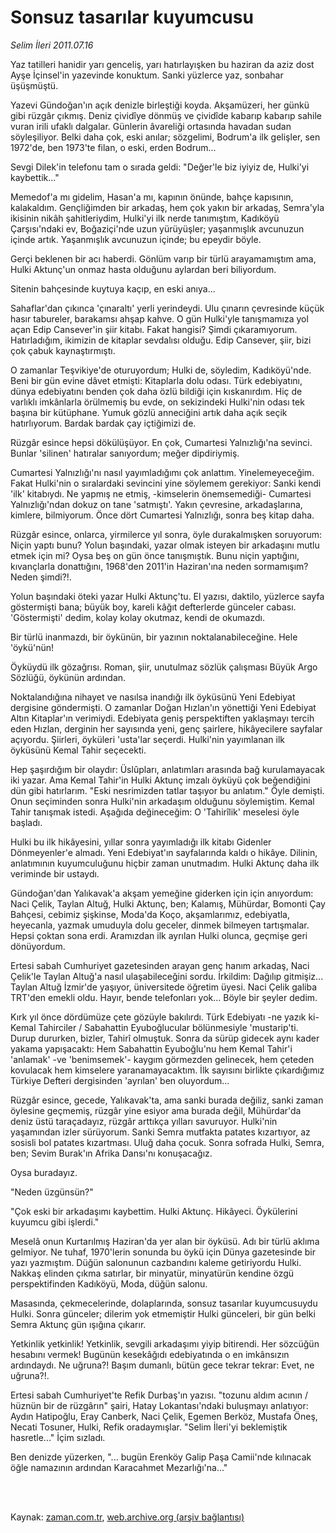 # Sonsuz tasarılar kuyumcusu

*Selim İleri 2011.07.16*

<td class="columnist-detail">
<p>Yaz tatilleri hanidir yarı genceliş, yarı hatırlayışken bu haziran da aziz dost Ayşe İçinsel'in yazevinde konuktum. Sanki yüzlerce yaz, sonbahar üşüşmüştü.</p>
<p>
<div id="haberMetinDiv">
<p>Yazevi Gündoğan'ın açık denizle birleştiği koyda. Akşamüzeri, her günkü gibi rüzgâr çıkmış. Deniz çividîye dönmüş ve çividîde kabarıp kabarıp sahile vuran irili ufaklı dalgalar. Günlerin âvareliği ortasında havadan sudan söyleşiliyor. Belki daha çok, eski anılar; sözgelimi, Bodrum'a ilk gelişler, sen 1972'de, ben 1973'te filan, o eski, erden Bodrum...
<p>Sevgi Dilek'in telefonu tam o sırada geldi: "Değer'le biz iyiyiz de, Hulki'yi kaybettik..."
<p>Memedof'a mı gidelim, Hasan'a mı, kapının önünde, bahçe kapısının, kalakaldım. Gençliğimden bir arkadaş, hem çok yakın bir arkadaş, Semra'yla ikisinin nikâh şahitleriydim, Hulki'yi ilk nerde tanımıştım, Kadıköyü Çarşısı'ndaki ev, Boğaziçi'nde uzun yürüyüşler; yaşanmışlık avcunuzun içinde artık. Yaşanmışlık avcunuzun içinde; bu epeydir böyle.
<p>Gerçi beklenen bir acı haberdi. Gönlüm varıp bir türlü arayamamıştım ama, Hulki Aktunç'un onmaz hasta olduğunu aylardan beri biliyordum.
<p>Sitenin bahçesinde kuytuya kaçıp, en eski anıya...
<p>Sahaflar'dan çıkınca 'çınaraltı' yerli yerindeydi. Ulu çınarın çevresinde küçük hasır tabureler, barakamsı ahşap kahve. O gün Hulki'yle tanışmamıza yol açan Edip Cansever'in şiir kitabı. Fakat hangisi? Şimdi çıkaramıyorum. Hatırladığım, ikimizin de kitaplar sevdalısı olduğu. Edip Cansever, şiir, bizi çok çabuk kaynaştırmıştı.
<p>O zamanlar Teşvikiye'de oturuyordum; Hulki de, söyledim, Kadıköyü'nde. Beni bir gün evine dâvet etmişti: Kitaplarla dolu odası. Türk edebiyatını, dünya edebiyatını benden çok daha özlü bildiği için kıskanırdım. Hiç de varlıklı imkânlarla örülmemiş bu evde, on sekizindeki Hulki'nin odası tek başına bir kütüphane. Yumuk gözlü anneciğini artık daha açık seçik hatırlıyorum. Bardak bardak çay içtiğimizi de.
<p>Rüzgâr esince hepsi dökülüşüyor. En çok, Cumartesi Yalnızlığı'na sevinci. Bunlar 'silinen' hatıralar sanıyordum; meğer dipdiriymiş.
<p>Cumartesi Yalnızlığı'nı nasıl yayımladığımı çok anlattım. Yinelemeyeceğim. Fakat Hulki'nin o sıralardaki sevincini yine söylemem gerekiyor: Sanki kendi 'ilk' kitabıydı. Ne yapmış ne etmiş, -kimselerin önemsemediği- Cumartesi Yalnızlığı'ndan dokuz on tane 'satmıştı'. Yakın çevresine, arkadaşlarına, kimlere, bilmiyorum. Önce dört Cumartesi Yalnızlığı, sonra beş kitap daha.
<p>Rüzgâr esince, onlarca, yirmilerce yıl sonra, öyle durakalmışken soruyorum: Niçin yaptı bunu? Yolun başındaki, yazar olmak isteyen bir arkadaşını mutlu etmek için mi? Oysa beş on gün önce tanışmıştık. Bunu niçin yaptığını, kıvançlarla donattığını, 1968'den 2011'in Haziran'ına neden sormamışım? Neden şimdi?!.
<p>Yolun başındaki öteki yazar Hulki Aktunç'tu. El yazısı, daktilo, yüzlerce sayfa göstermişti bana; büyük boy, kareli kâğıt defterlerde günceler cabası. 'Göstermişti' dedim, kolay kolay okutmaz, kendi de okumazdı.
<p>Bir türlü inanmazdı, bir öykünün, bir yazının noktalanabileceğine. Hele 'öykü'nün!
<p>Öyküydü ilk gözağrısı. Roman, şiir, unutulmaz sözlük çalışması Büyük Argo Sözlüğü, öykünün ardından.
<p>Noktalandığına nihayet ve nasılsa inandığı ilk öyküsünü Yeni Edebiyat dergisine göndermişti. O zamanlar Doğan Hızlan'ın yönettiği Yeni Edebiyat Altın Kitaplar'ın verimiydi. Edebiyata geniş perspektiften yaklaşmayı tercih eden Hızlan, derginin her sayısında yeni, genç şairlere, hikâyecilere sayfalar açıyordu. Şiirleri, öyküleri 'usta'lar seçerdi. Hulki'nin yayımlanan ilk öyküsünü Kemal Tahir seçecekti.
<p>Hep şaşırdığım bir olaydır: Üslûpları, anlatımları arasında bağ kurulamayacak iki yazar. Ama Kemal Tahir'in Hulki Aktunç imzalı öyküyü çok beğendiğini dün gibi hatırlarım. "Eski nesrimizden tatlar taşıyor bu anlatım." Öyle demişti. Onun seçiminden sonra Hulki'nin arkadaşım olduğunu söylemiştim. Kemal Tahir tanışmak istedi. Aşağıda değineceğim: O 'Tahirîlik' meselesi öyle başladı.
<p>Hulki bu ilk hikâyesini, yıllar sonra yayımladığı ilk kitabı Gidenler Dönmeyenler'e almadı. Yeni Edebiyat'ın sayfalarında kaldı o hikâye. Dilinin, anlatımının kuyumculuğunu hiçbir zaman unutmadım. Hulki Aktunç daha ilk veriminde bir ustaydı.
<p>Gündoğan'dan Yalıkavak'a akşam yemeğine giderken için için anıyordum: Naci Çelik, Taylan Altuğ, Hulki Aktunç, ben; Kalamış, Mühürdar, Bomonti Çay Bahçesi, cebimiz şişkinse, Moda'da Koço, akşamlarımız, edebiyatla, heyecanla, yazmak umuduyla dolu geceler, dinmek bilmeyen tartışmalar. Hepsi çoktan sona erdi. Aramızdan ilk ayrılan Hulki olunca, geçmişe geri dönüyordum.
<p>Ertesi sabah Cumhuriyet gazetesinden arayan genç hanım arkadaş, Naci Çelik'le Taylan Altuğ'a nasıl ulaşabileceğini sordu. İrkildim: Dağılıp gitmişiz... Taylan Altuğ İzmir'de yaşıyor, üniversitede öğretim üyesi. Naci Çelik galiba TRT'den emekli oldu. Hayır, bende telefonları yok... Böyle bir şeyler dedim.
<p>Kırk yıl önce dördümüze çete gözüyle bakılırdı. Türk Edebiyatı -ne yazık ki- Kemal Tahirciler / Sabahattin Eyuboğlucular bölünmesiyle 'mustarip'ti. Durup dururken, bizler, Tahirî olmuştuk. Sonra da sürüp gidecek aynı kader yakama yapışacaktı: Hem Sabahattin Eyuboğlu'nu hem Kemal Tahir'i 'anlamak' -ve 'benimsemek'- kaygım görmezden gelinecek, hem çeteden kovulacak hem kimselere yaranamayacaktım. İlk sayısını birlikte çıkardığımız Türkiye Defteri dergisinden 'ayrılan' ben oluyordum...
<p> Rüzgâr esince, gecede, Yalıkavak'ta, ama sanki burada değiliz, sanki zaman öylesine geçmemiş, rüzgâr yine esiyor ama burada değil, Mühürdar'da deniz üstü taraçadayız, rüzgâr arttıkça yılları savuruyor. Hulki'nin yaşamından izler sürüyorum. Sanki Semra mutfakta patates kızartıyor, az sosisli bol patates kızartması. Uluğ daha çocuk. Sonra sofrada Hulki, Semra, ben; Sevim Burak'ın Afrika Dansı'nı konuşacağız.
<p>Oysa buradayız.
<p>"Neden üzgünsün?"
<p> "Çok eski bir arkadaşımı kaybettim. Hulki Aktunç. Hikâyeci. Öykülerini kuyumcu gibi işlerdi."
<p>Meselâ onun Kurtarılmış Haziran'da yer alan bir öyküsü. Adı bir türlü aklıma gelmiyor. Ne tuhaf, 1970'lerin sonunda bu öykü için Dünya gazetesinde bir yazı yazmıştım. Düğün salonunun cazbandını kaleme getiriyordu Hulki. Nakkaş elinden çıkma satırlar, bir minyatür, minyatürün kendine özgü perspektifinden Kadıköyü, Moda, düğün salonu.
<p>Masasında, çekmecelerinde, dolaplarında, sonsuz tasarılar kuyumcusuydu Hulki. Sonra günceler; dilerim yok etmemiştir Hulki günceleri, bir gün belki Semra Aktunç gün ışığına çıkarır.
<p>Yetkinlik yetkinlik! Yetkinlik, sevgili arkadaşımı yiyip bitirendi. Her sözcüğün hesabını vermek! Bugünün kesekâğıdı edebiyatında o en imkânsızın ardındaydı. Ne uğruna?! Başım dumanlı, bütün gece tekrar tekrar: Evet, ne uğruna?!.
<p>Ertesi sabah Cumhuriyet'te Refik Durbaş'ın yazısı. "tozunu aldım acının / hüznün bir de rüzgârın" şairi, Hatay Lokantası'ndaki buluşmayı anlatıyor: Aydın Hatipoğlu, Eray Canberk, Naci Çelik, Egemen Berköz, Mustafa Öneş, Necati Tosuner, Hulki, Refik oradaymışlar. "Selim İleri'yi beklemiştik hasretle..." İçim sızladı.
<p>Ben denizde yüzerken, "... bugün Erenköy Galip Paşa Camii'nde kılınacak öğle namazının ardından Karacahmet Mezarlığı'na..."</p></p></p></p></p></p></p></p></p></p></p></p></p></p></p></p></p></p></p></p></p></p></p></p></p></p></p></p></div>
</p>


<p><br>
		 </br></p></td>

Kaynak: [zaman.com.tr](http://zaman.com.tr/yazar.do?yazino=1158554), [web.archive.org (arşiv bağlantısı)](http://web.archive.org/web/20110719160106/http://zaman.com.tr:80/yazar.do?yazino=1158554)
